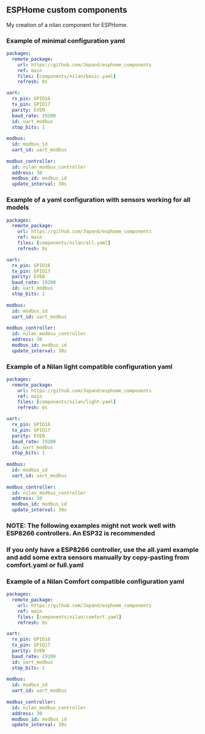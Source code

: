 ## ESPHome custom components

My creation of a nilan component for ESPHome.

### Example of minimal configuration yaml
```yaml
packages:
  remote_package:
    url: https://github.com/Jopand/esphome_components
    ref: main
    files: [components/nilan/basic.yaml]
    refresh: 0s

uart:
  rx_pin: GPIO16
  tx_pin: GPIO17
  parity: EVEN
  baud_rate: 19200
  id: uart_modbus
  stop_bits: 1
  
modbus:
  id: modbus_id
  uart_id: uart_modbus
  
modbus_controller:
  id: nilan_modbus_controller
  address: 30
  modbus_id: modbus_id
  update_interval: 30s
```

### Example of a yaml configuration with sensors working for all models
```yaml
packages:
  remote_package:
    url: https://github.com/Jopand/esphome_components
    ref: main
    files: [components/nilan/all.yaml]
    refresh: 0s

uart:
  rx_pin: GPIO16
  tx_pin: GPIO17
  parity: EVEN
  baud_rate: 19200
  id: uart_modbus
  stop_bits: 1
  
modbus:
  id: modbus_id
  uart_id: uart_modbus
  
modbus_controller:
  id: nilan_modbus_controller
  address: 30
  modbus_id: modbus_id
  update_interval: 30s
```

### Example of a Nilan light compatible configuration yaml
```yaml
packages:
  remote_package:
    url: https://github.com/Jopand/esphome_components
    ref: main
    files: [components/nilan/light.yaml]
    refresh: 0s

uart:
  rx_pin: GPIO16
  tx_pin: GPIO17
  parity: EVEN
  baud_rate: 19200
  id: uart_modbus
  stop_bits: 1
  
modbus:
  id: modbus_id
  uart_id: uart_modbus
  
modbus_controller:
  id: nilan_modbus_controller
  address: 30
  modbus_id: modbus_id
  update_interval: 30s
```
### NOTE: The following examples might not work well with ESP8266 controllers. An ESP32 is recommended ###
### If you only have a ESP8266 controller, use the all.yaml example and add some extra sensors manually by copy-pasting from comfort.yaml or full.yaml ###

### Example of a Nilan Comfort compatible configuration yaml
```yaml
packages:
  remote_package:
    url: https://github.com/Jopand/esphome_components
    ref: main
    files: [components/nilan/comfort.yaml]
    refresh: 0s

uart:
  rx_pin: GPIO16
  tx_pin: GPIO17
  parity: EVEN
  baud_rate: 19200
  id: uart_modbus
  stop_bits: 1
  
modbus:
  id: modbus_id
  uart_id: uart_modbus
  
modbus_controller:
  id: nilan_modbus_controller
  address: 30
  modbus_id: modbus_id
  update_interval: 30s
```
